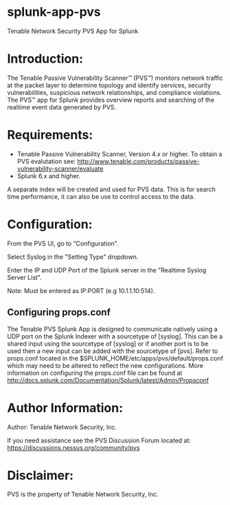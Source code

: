 splunk-app-pvs
==============

Tenable Network Security PVS App for Splunk

Introduction:
=============

The Tenable Passive Vulnerability Scanner™ (PVS™) monitors network traffic 
at the packet layer to determine topology and identify services, security 
vulnerabilities, suspicious network relationships, and compliance 
violations. The PVS™ app for Splunk provides overview reports and searching 
of the realtime event data generated by PVS. 


Requirements:
=============

* Tenable Passive Vulnerability Scanner, Version 4.x or higher. To obtain a PVS
evalutation see: http://www.tenable.com/products/passive-vulnerability-scanner/evaluate
* Splunk 6.x and higher.

A separate index will be created and used for PVS data. This is for search 
time performance, it can also be use to control access to the data.


Configuration:
==============

From the PVS UI, go to “Configuration”. 

Select Syslog in the "Setting Type" dropdown.

Enter the IP and UDP Port of the Splunk server in the "Realtime Syslog Server 
List".

Note: Must be entered as IP:PORT (e.g 10.1.1.10:514).


Configuring props.conf
----------------------

The Tenable PVS Splunk App is designed to communicate natively using a UDP 
port on the Splunk Indexer with a sourcetype of [syslog]. This can be a shared 
input using the sourcetype of [syslog] or if another port is to be used then a 
new input can be added with the sourcetype of [pvs]. Refer to props.conf 
located in the $SPLUNK_HOME/etc/apps/pvs/default/props.conf which may need to be 
altered to reflect the new configurations. More information on configuring the 
props.conf file can be found at 
http://docs.splunk.com/Documentation/Splunk/latest/Admin/Propsconf 


Author Information:
===================

Author: Tenable Network Security, Inc.

If you need assistance see the PVS Discussion Forum located at: 
https://discussions.nessus.org/community/pvs


Disclaimer:
===========

PVS is the property of Tenable Network Security, Inc.


